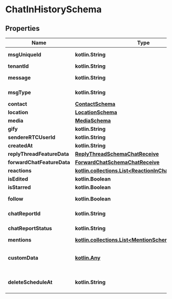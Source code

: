 
# ChatInHistorySchema

## Properties
Name | Type | Description | Notes
------------ | ------------- | ------------- | -------------
**msgUniqueId** | **kotlin.String** | Unique identified of chat object generated by server |  [optional]
**tenantId** | **kotlin.String** | Tenant Id |  [optional]
**message** | **kotlin.String** | message text. it can be present for any msgType value |  [optional]
**msgType** | **kotlin.String** | message type. it can be text/image/audio/video/gif/file/contact/location |  [optional]
**contact** | [**ContactSchema**](ContactSchema.md) |  |  [optional]
**location** | [**LocationSchema**](LocationSchema.md) |  |  [optional]
**media** | [**MediaSchema**](MediaSchema.md) |  |  [optional]
**gify** | **kotlin.String** | gify URL |  [optional]
**sendereRTCUserId** | **kotlin.String** | sender eRTCUserId |  [optional]
**createdAt** | **kotlin.String** | Chat object creation epoch time in miliseconds |  [optional]
**replyThreadFeatureData** | [**ReplyThreadSchemaChatReceive**](ReplyThreadSchemaChatReceive.md) |  |  [optional]
**forwardChatFeatureData** | [**ForwardChatSchemaChatReceive**](ForwardChatSchemaChatReceive.md) |  |  [optional]
**reactions** | [**kotlin.collections.List&lt;ReactionInChatHistorySchema&gt;**](ReactionInChatHistorySchema.md) | list of reactions |  [optional]
**isEdited** | **kotlin.Boolean** | If chat message is starred |  [optional]
**isStarred** | **kotlin.Boolean** | If chat is starred |  [optional]
**follow** | **kotlin.Boolean** | Only present on base message when user is following thread |  [optional]
**chatReportId** | **kotlin.String** | If message is reported then it will contain chat report id |  [optional]
**chatReportStatus** | **kotlin.String** | Tell status of chat report, possible values are new,reportConsidered and reportIgnored |  [optional]
**mentions** | [**kotlin.collections.List&lt;MentionSchema&gt;**](MentionSchema.md) |  |  [optional]
**customData** | [**kotlin.Any**](.md) | JSON object which can be used for customer specific data which is not supported in InAppChat chat model. eg. { \&quot;abc\&quot; : \&quot;def\&quot; } |  [optional]
**deleteScheduleAt** | **kotlin.String** | When the message will automatically be deleted if it was send when disappearing message option was on |  [optional]



